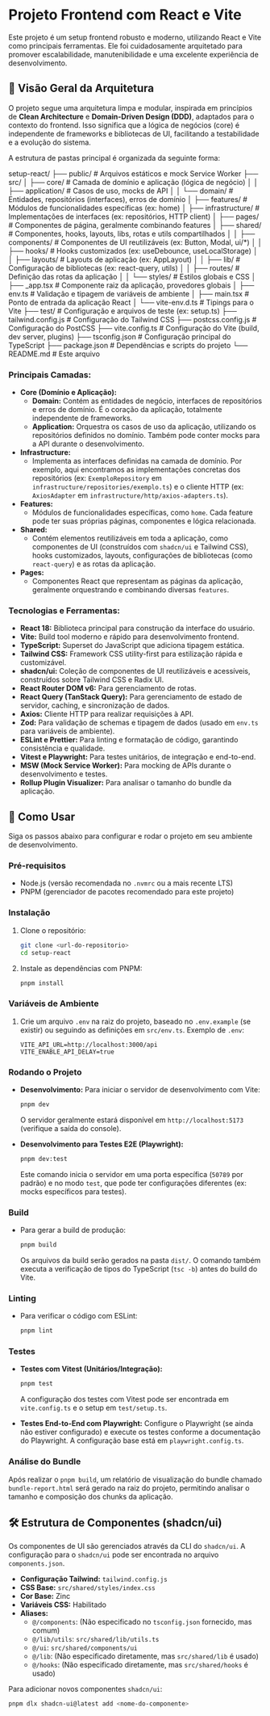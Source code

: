 # Projeto Frontend com React e Vite

Este projeto é um setup frontend robusto e moderno, utilizando React e Vite como principais ferramentas. Ele foi cuidadosamente arquitetado para promover escalabilidade, manutenibilidade e uma excelente experiência de desenvolvimento.

## 🎯 Visão Geral da Arquitetura

O projeto segue uma arquitetura limpa e modular, inspirada em princípios de **Clean Architecture** e **Domain-Driven Design (DDD)**, adaptados para o contexto do frontend. Isso significa que a lógica de negócios (core) é independente de frameworks e bibliotecas de UI, facilitando a testabilidade e a evolução do sistema.

A estrutura de pastas principal é organizada da seguinte forma:

setup-react/
├── public/               # Arquivos estáticos e mock Service Worker
├── src/
│   ├── core/             # Camada de domínio e aplicação (lógica de negócio)
│   │   ├── application/  # Casos de uso, mocks de API
│   │   └── domain/       # Entidades, repositórios (interfaces), erros de domínio
│   ├── features/         # Módulos de funcionalidades específicas (ex: home)
│   ├── infrastructure/   # Implementações de interfaces (ex: repositórios, HTTP client)
│   ├── pages/            # Componentes de página, geralmente combinando features
│   ├── shared/           # Componentes, hooks, layouts, libs, rotas e utils compartilhados
│   │   ├── components/   # Componentes de UI reutilizáveis (ex: Button, Modal, ui/*)
│   │   ├── hooks/        # Hooks customizados (ex: useDebounce, useLocalStorage)
│   │   ├── layouts/      # Layouts de aplicação (ex: AppLayout)
│   │   ├── lib/          # Configuração de bibliotecas (ex: react-query, utils)
│   │   ├── routes/       # Definição das rotas da aplicação
│   │   └── styles/       # Estilos globais e CSS
│   ├── _app.tsx          # Componente raiz da aplicação, provedores globais
│   ├── env.ts            # Validação e tipagem de variáveis de ambiente
│   ├── main.tsx          # Ponto de entrada da aplicação React
│   └── vite-env.d.ts     # Tipings para o Vite
├── test/                 # Configuração e arquivos de teste (ex: setup.ts)
├── tailwind.config.js    # Configuração do Tailwind CSS
├── postcss.config.js     # Configuração do PostCSS
├── vite.config.ts        # Configuração do Vite (build, dev server, plugins)
├── tsconfig.json         # Configuração principal do TypeScript
├── package.json          # Dependências e scripts do projeto
└── README.md             # Este arquivo

### Principais Camadas:

* **Core (Domínio e Aplicação):**
    * **Domain:** Contém as entidades de negócio, interfaces de repositórios e erros de domínio. É o coração da aplicação, totalmente independente de frameworks.
    * **Application:** Orquestra os casos de uso da aplicação, utilizando os repositórios definidos no domínio. Também pode conter mocks para a API durante o desenvolvimento.
* **Infrastructure:**
    * Implementa as interfaces definidas na camada de domínio. Por exemplo, aqui encontramos as implementações concretas dos repositórios (ex: `ExemploRepository` em `infrastructure/repositories/exemplo.ts`) e o cliente HTTP (ex: `AxiosAdapter` em `infrastructure/http/axios-adapters.ts`).
* **Features:**
    * Módulos de funcionalidades específicas, como `home`. Cada feature pode ter suas próprias páginas, componentes e lógica relacionada.
* **Shared:**
    * Contém elementos reutilizáveis em toda a aplicação, como componentes de UI (construídos com `shadcn/ui` e Tailwind CSS), hooks customizados, layouts, configurações de bibliotecas (como `react-query`) e as rotas da aplicação.
* **Pages:**
    * Componentes React que representam as páginas da aplicação, geralmente orquestrando e combinando diversas `features`.

### Tecnologias e Ferramentas:

* **React 18:** Biblioteca principal para construção da interface do usuário.
* **Vite:** Build tool moderno e rápido para desenvolvimento frontend.
* **TypeScript:** Superset do JavaScript que adiciona tipagem estática.
* **Tailwind CSS:** Framework CSS utility-first para estilização rápida e customizável.
* **shadcn/ui:** Coleção de componentes de UI reutilizáveis e acessíveis, construídos sobre Tailwind CSS e Radix UI.
* **React Router DOM v6:** Para gerenciamento de rotas.
* **React Query (TanStack Query):** Para gerenciamento de estado de servidor, caching, e sincronização de dados.
* **Axios:** Cliente HTTP para realizar requisições à API.
* **Zod:** Para validação de schemas e tipagem de dados (usado em `env.ts` para variáveis de ambiente).
* **ESLint e Prettier:** Para linting e formatação de código, garantindo consistência e qualidade.
* **Vitest e Playwright:** Para testes unitários, de integração e end-to-end.
* **MSW (Mock Service Worker):** Para mocking de APIs durante o desenvolvimento e testes.
* **Rollup Plugin Visualizer:** Para analisar o tamanho do bundle da aplicação.

## 🚀 Como Usar

Siga os passos abaixo para configurar e rodar o projeto em seu ambiente de desenvolvimento.

### Pré-requisitos

* Node.js (versão recomendada no `.nvmrc` ou a mais recente LTS)
* PNPM (gerenciador de pacotes recomendado para este projeto)

### Instalação

1.  Clone o repositório:
    ```bash
    git clone <url-do-repositorio>
    cd setup-react
    ```
2.  Instale as dependências com PNPM:
    ```bash
    pnpm install
    ```
   

### Variáveis de Ambiente

1.  Crie um arquivo `.env` na raiz do projeto, baseado no `.env.example` (se existir) ou seguindo as definições em `src/env.ts`.
    Exemplo de `.env`:
    ```env
    VITE_API_URL=http://localhost:3000/api
    VITE_ENABLE_API_DELAY=true
    ```

### Rodando o Projeto

* **Desenvolvimento:** Para iniciar o servidor de desenvolvimento com Vite:
    ```bash
    pnpm dev
    ```
   
    O servidor geralmente estará disponível em `http://localhost:5173` (verifique a saída do console).

* **Desenvolvimento para Testes E2E (Playwright):**
    ```bash
    pnpm dev:test
    ```
   
    Este comando inicia o servidor em uma porta específica (`50789` por padrão) e no modo `test`, que pode ter configurações diferentes (ex: mocks específicos para testes).

### Build

* Para gerar a build de produção:
    ```bash
    pnpm build
    ```
   
    Os arquivos da build serão gerados na pasta `dist/`. O comando também executa a verificação de tipos do TypeScript (`tsc -b`) antes do build do Vite.

### Linting

* Para verificar o código com ESLint:
    ```bash
    pnpm lint
    ```
   

### Testes

* **Testes com Vitest (Unitários/Integração):**
    ```bash
    pnpm test
    ```
   
    A configuração dos testes com Vitest pode ser encontrada em `vite.config.ts` e o setup em `test/setup.ts`.

* **Testes End-to-End com Playwright:**
    Configure o Playwright (se ainda não estiver configurado) e execute os testes conforme a documentação do Playwright. A configuração base está em `playwright.config.ts`.

### Análise do Bundle

Após realizar o `pnpm build`, um relatório de visualização do bundle chamado `bundle-report.html` será gerado na raiz do projeto, permitindo analisar o tamanho e composição dos chunks da aplicação.

## 🛠️ Estrutura de Componentes (shadcn/ui)

Os componentes de UI são gerenciados através da CLI do `shadcn/ui`. A configuração para o `shadcn/ui` pode ser encontrada no arquivo `components.json`.

* **Configuração Tailwind:** `tailwind.config.js`
* **CSS Base:** `src/shared/styles/index.css`
* **Cor Base:** Zinc
* **Variáveis CSS:** Habilitado
* **Aliases:**
    * `@/components`: (Não especificado no `tsconfig.json` fornecido, mas comum)
    * `@/lib/utils`: `src/shared/lib/utils.ts`
    * `@/ui`: `src/shared/components/ui`
    * `@/lib`: (Não especificado diretamente, mas `src/shared/lib` é usado)
    * `@/hooks`: (Não especificado diretamente, mas `src/shared/hooks` é usado)

Para adicionar novos componentes `shadcn/ui`:
```bash
pnpm dlx shadcn-ui@latest add <nome-do-componente>
